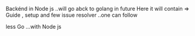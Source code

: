 Backénd in Node js ..will go abck to golang in future
Here it will contain => Guide , setup and few issue resolver ..one can follow

less Go ...with Node js